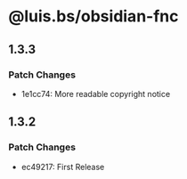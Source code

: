 # @luis.bs/obsidian-fnc

## 1.3.3

### Patch Changes

- 1e1cc74: More readable copyright notice

## 1.3.2

### Patch Changes

- ec49217: First Release

